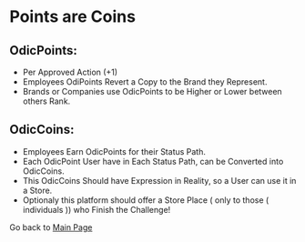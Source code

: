# Points are Coins

## **OdicPoints**:

- Per Approved Action (+1)
- Employees OdiPoints Revert a Copy to the Brand they Represent.
- Brands or Companies use OdicPoints to be Higher or Lower between others Rank.

## **OdicCoins**:
- Employees Earn OdicPoints for their Status Path.
- Each OdicPoint User have in Each Status Path, can be Converted into OdicCoins.
- This OdicCoins Should have Expression in Reality, so a User can use it in a Store.
- Optionaly this platform should offer a Store Place ( only to those ( individuals )) who Finish the Challenge!

Go back to [Main Page](../../../../../../../README.md)